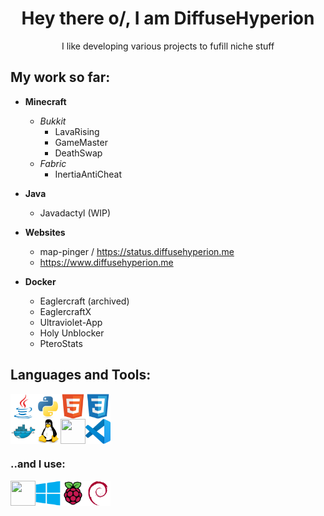 <div align="center">
  
# Hey there o/, I am DiffuseHyperion

I like developing various projects to fufill niche stuff
  
</div>

## My work so far:
- **Minecraft**
  - _Bukkit_
    - LavaRising
    - GameMaster
    - DeathSwap
  - _Fabric_
    - InertiaAntiCheat

- **Java**
  - Javadactyl (WIP) 

- **Websites**
  - map-pinger / https://status.diffusehyperion.me
  - https://www.diffusehyperion.me

- **Docker**
  - Eaglercraft (archived)
  - EaglercraftX
  - Ultraviolet-App
  - Holy Unblocker
  - PteroStats

## Languages and Tools:
<div style="display: flex; flex-direction: row;">
  <img style="height: 40px; width: 40px;" src="https://raw.githubusercontent.com/devicons/devicon/master/icons/java/java-original.svg">
  <img style="height: 40px; width: 40px;" src="https://raw.githubusercontent.com/devicons/devicon/master/icons/python/python-original.svg">
  <img style="height: 40px; width: 40px;" src="https://raw.githubusercontent.com/devicons/devicon/master/icons/html5/html5-original.svg">
  <img style="height: 40px; width: 40px;" src="https://raw.githubusercontent.com/devicons/devicon/master/icons/css3/css3-original.svg">
</div>
<div style="display: flex; flex-direction: row;">
  <img style="height: 40px; width: 40px;" src="https://raw.githubusercontent.com/devicons/devicon/master/icons/docker/docker-original.svg">
  <img style="height: 40px; width: 40px;" src="https://raw.githubusercontent.com/devicons/devicon/master/icons/linux/linux-original.svg">
  <img style="height: 40px; width: 40px;" src="https://upload.wikimedia.org/wikipedia/commons/9/9c/IntelliJ_IDEA_Icon.svg">
  <img style="height: 40px; width: 40px;" src="https://raw.githubusercontent.com/devicons/devicon/master/icons/vscode/vscode-original.svg">
</div>

### ..and I use:
<div style="display: flex; flex-direction: row;">
  <img style="height: 40px; width: 40px;" src="https://www.vectorlogo.zone/logos/archlinux/archlinux-icon.svg">
  <img style="height: 40px; width: 40px;" src="https://raw.githubusercontent.com/devicons/devicon/master/icons/windows8/windows8-original.svg">
  <img style="height: 40px; width: 40px;" src="https://raw.githubusercontent.com/devicons/devicon/master/icons/raspberrypi/raspberrypi-original.svg">
  <img style="height: 40px; width: 40px;" src="https://raw.githubusercontent.com/devicons/devicon/master/icons/debian/debian-original.svg">
</div>
